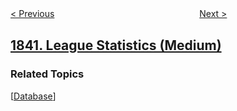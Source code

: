 <!--|This file generated by command(leetcode description); DO NOT EDIT.    |-->
<!--+----------------------------------------------------------------------+-->
<!--|@author    openset <openset.wang@gmail.com>                           |-->
<!--|@link      https://github.com/openset                                 |-->
<!--|@home      https://github.com/openset/leetcode                        |-->
<!--+----------------------------------------------------------------------+-->

[< Previous](../maximum-building-height "Maximum Building Height")
　　　　　　　　　　　　　　　　
[Next >](../next-palindrome-using-same-digits "Next Palindrome Using Same Digits")

## [1841. League Statistics (Medium)](https://leetcode.com/problems/league-statistics "")



### Related Topics
  [[Database](../../tag/database/README.md)]
